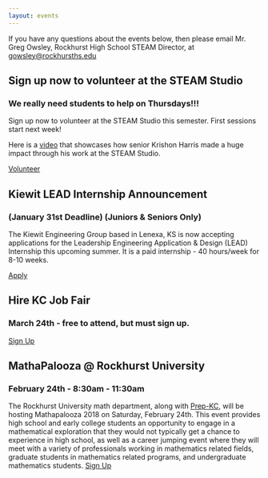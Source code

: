 ```yaml
---
layout: events
---
```


If you have any questions about the events below, then please email Mr. Greg Owsley, Rockhurst High School STEAM Director, at gowsley@rockhursths.edu  

## Sign up now to volunteer at the STEAM Studio
### We really need students to help on Thursdays!!!

Sign up now to volunteer at the STEAM Studio this semester. First sessions start next week!

Here is a [video](http://fox4kc.com/2018/01/10/rockhurst-senior-who-built-prosthetic-arm-for-metro-boy-now-going-to-teach-other-kids-how-to-do-it-too/) that showcases how senior Krishon Harris made a huge impact through his work at the STEAM Studio.

<a class="btn btn-primary" href="https://docs.google.com/forms/d/e/1FAIpQLSfipuWvkheI6sEO2vlRYuPSr8q9kYX83hWgHB-4n3lwx589gQ/viewform?usp=sf_link" role="button">Volunteer</a>

## Kiewit LEAD Internship Announcement
### (January 31st Deadline) (Juniors & Seniors Only) 

The Kiewit Engineering Group based in Lenexa, KS is now accepting applications for the Leadership Engineering Application & Design (LEAD) Internship this upcoming summer. It is a paid internship - 40 hours/week for 8-10 weeks.

<a class="btn btn-primary" href="https://kiewitcareers.kiewit.com/job/Lenexa-LEAD-Internship-Kiewit-Power-Engineers-KS-66210/438649200/" role="button">Apply</a>

## Hire KC Job Fair
### March 24th - free to attend, but must sign up.

<a class="btn btn-primary" href="https://hirekcyouth.org/#" role="button">Sign Up</a>

## MathaPalooza @ Rockhurst University
### February 24th - 8:30am - 11:30am

The Rockhurst University math department, along with [Prep-KC](http://www.prepkc.org/), will be hosting Mathapalooza 2018 on Saturday, February 24th.  This event provides high school and early college students an opportunity to engage in a mathematical exploration that they would not typically get a chance to experience in high school, as well as a career jumping event where they will meet with a variety of professionals working in mathematics related fields, graduate students in mathematics related programs, and undergraduate mathematics students.
<a class="btn btn-primary" href="https://www.surveymonkey.com/r/Mathapalooza18" role="button">Sign Up</a>
